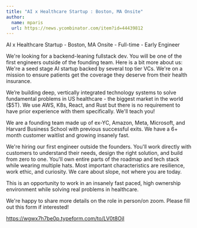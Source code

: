 ```yaml
---
title: "AI x Healthcare Startup : Boston, MA Onsite"
author:
  name: mparis
  url: https://news.ycombinator.com/item?id=44439812
---
```


<JobNavigation />

AI x Healthcare Startup - Boston, MA Onsite - Full-time - Early Engineer

We&#x27;re looking for a backend-leaning fullstack dev. You will be one of the first engineers outside of the founding team. Here is a bit more about us:
We&#x27;re a seed stage AI startup backed by several top tier VCs.
We&#x27;re on a mission to ensure patients get the coverage they deserve from their health insurance.

We’re building deep, vertically integrated technology systems to solve fundamental problems in US healthcare - the biggest market in the world ($5T). We use AWS, K8s, React, and Rust but there is no requirement to have prior experience with them specifically. We&#x27;ll teach you!

We are a founding team made up of ex-YC, Amazon, Meta, Microsoft, and Harvard Business School with previous successful exits. We have a 6+ month customer waitlist and growing insanely fast.

We&#x27;re hiring our first engineer outside the founders. You&#x27;ll work directly with customers to understand their needs, design the right solution, and build from zero to one. You&#x27;ll own entire parts of the roadmap and tech stack while wearing multiple hats. Most important characteristics are resilience, work ethic, and curiosity. We care about slope, not where you are today.

This is an opportunity to work in an insanely fast paced, high ownership environment while solving real problems in healthcare.

We&#x27;re happy to share more details on the role in person&#x2F;on zoom. Please fill out this form if interested!

<a href="https:&#x2F;&#x2F;wgwx7h7be0p.typeform.com&#x2F;to&#x2F;LV0t8OjI" rel="nofollow">https:&#x2F;&#x2F;wgwx7h7be0p.typeform.com&#x2F;to&#x2F;LV0t8OjI</a>
<JobApplication />
